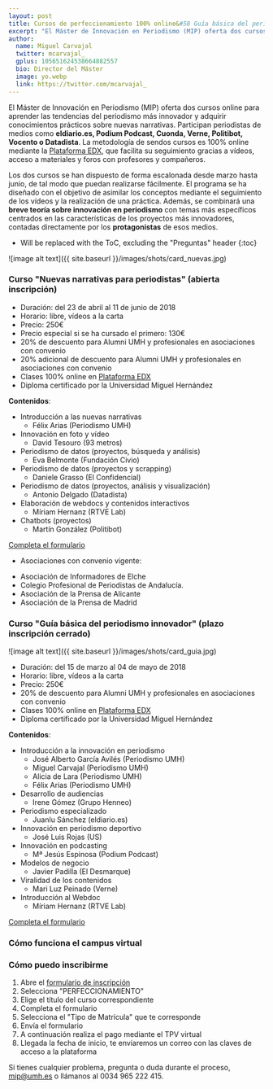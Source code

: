```yaml
---
layout: post
title: Cursos de perfeccionamiento 100% online&#58 Guía básica del periodismo innovador y nuevas narrativas para periodistas 
excerpt: "El Máster de Innovación en Periodismo (MIP) oferta dos cursos online para aprender las tendencias del periodismo más innovador y adquirir conocimientos prácticos sobre nuevas narrativa. Las materias serán impartidas por profesores del Máster y por periodistas de medios como eldiario.es, Podium Podcast, Cuonda, Verne, Politibot, Vocento o Datadista. La metodología de sendos cursos es 100% mediante la plataforma EdX de la UMH y facilita el seguimiento de los vídeos y materiales."
author:
  name: Miguel Carvajal
  twitter: mcarvajal_
  gplus: 105651624538664882557 
  bio: Director del Máster
  image: yo.webp
  link: https://twitter.com/mcarvajal_
---
```

El Máster de Innovación en Periodismo (MIP) oferta dos cursos online para aprender las tendencias del periodismo más innovador y adquirir conocimientos prácticos sobre nuevas narrativas. Participan periodistas de medios como **eldiario.es, Podium Podcast, Cuonda, Verne, Politibot, Vocento o Datadista**. La metodología de sendos cursos es 100% online mediante la [Plataforma EDX](http://edx.umh.es/),  que facilita su seguimiento gracias a vídeos, acceso a materiales y foros con profesores y compañeros. 

Los dos cursos se han dispuesto de forma escalonada desde marzo hasta junio, de tal modo que puedan realizarse fácilmente. El programa se ha diseñado con el objetivo de asimilar los conceptos mediante el seguimiento de los vídeos y la realización de una práctica. Además, se combinará una **breve teoría sobre innovación en periodismo** con temas más específicos centrados en las características de los proyectos más innovadores, contadas directamente por los **protagonistas** de esos medios. 

* Will be replaced with the ToC, excluding the "Preguntas" header
{:toc}

![image alt text]({{ site.baseurl }}/images/shots/card_nuevas.jpg)

### Curso "Nuevas narrativas para periodistas" (abierta inscripción)

- Duración: del 23 de abril al 11 de junio de 2018
- Horario: libre, vídeos a la carta
- Precio: 250€
- Precio especial si se ha cursado el primero: 130€
- 20% de descuento para Alumni UMH y profesionales en asociaciones con convenio 
- 20% adicional de descuento para Alumni UMH y profesionales en asociaciones con convenio
- Clases 100% online en [Plataforma EDX](http://edx.umh.es/)
- Diploma certificado por la Universidad Miguel Hernández

**Contenidos**: 

- Introducción a las nuevas narrativas
	- Félix Arias (Periodismo UMH)
- Innovación en foto y vídeo
	- David Tesouro (93 metros)
- Periodismo de datos (proyectos, búsqueda y análisis)
	- Eva Belmonte (Fundación Civio)
- Periodismo de datos (proyectos y scrapping)
	- Daniele Grasso (El Confidencial)
- Periodismo de datos (proyectos, análisis y visualización)
	- Antonio Delgado (Datadista)
- Elaboración de webdocs y contenidos interactivos
	- Míriam Hernanz (RTVE Lab)
- Chatbots (proyectos)
	- Martín González (Politibot)

<a href="http://universite.umh.es/fpogestion/aspx/Preinscripcion/Preinscripcion.aspx" class="btn btn-success btn-lg m-b-1"><i class="fa fa-download"></i> Completa el formulario</a>

* Asociaciones con convenio vigente:

- Asociación de Informadores de Elche
- Colegio Profesional de Periodistas de Andalucía.
- Asociación de la Prensa de Alicante
- Asociación de la Prensa de Madrid

### Curso "Guía básica del periodismo innovador" (plazo inscripción cerrado)

![image alt text]({{ site.baseurl }}/images/shots/card_guia.jpg)


- Duración: del 15 de marzo al 04 de mayo de 2018
- Horario: libre, vídeos a la carta
- Precio: 250€
- 20% de descuento para Alumni UMH y profesionales en asociaciones con convenio
- Clases 100% online en [Plataforma EDX](http://edx.umh.es/)
- Diploma certificado por la Universidad Miguel Hernández

**Contenidos**:

* Introducción a la innovación en periodismo
	- José Alberto García Avilés (Periodismo UMH)
	- Miguel Carvajal (Periodismo UMH)
	- Alicia de Lara (Periodismo UMH)
	- Félix Arias (Periodismo UMH)
* Desarrollo de audiencias
	- Irene Gómez (Grupo Henneo)
* Periodismo especializado
	- Juanlu Sánchez (eldiario.es)
* Innovación en periodismo deportivo
	- José Luis Rojas (US)
* Innovación en podcasting
	- Mª Jesús Espinosa (Podium Podcast)
* Modelos de negocio
	- Javier Padilla (El Desmarque)
* Viralidad de los contenidos
	- Mari Luz Peinado (Verne)
* Introducción al Webdoc
	- Míriam Hernanz (RTVE Lab)

<a href="http://universite.umh.es/fpogestion/aspx/Preinscripcion/Preinscripcion.aspx" class="btn btn-success btn-lg m-b-1"><i class="fa fa-download"></i> Completa el formulario</a>

### Cómo funciona el campus virtual

### Cómo puedo inscribirme

1. Abre el [formulario de inscripción](http://universite.umh.es/fpogestion/aspx/Preinscripcion/Preinscripcion.aspx)
2. Selecciona "PERFECCIONAMIENTO"
3. Elige el título del curso correspondiente
4. Completa el formulario
5. Selecciona el "Tipo de Matrícula" que te corresponde
6. Envía el formulario 
7. A continuación realiza el pago mediante el TPV virtual
8. Llegada la fecha de inicio, te enviaremos un correo con las claves de acceso a la plataforma

Si tienes cualquier problema, pregunta o duda durante el proceso, [mip@umh.es](mailto:mip@umh.es) o llámanos al 0034 965 222 415.


